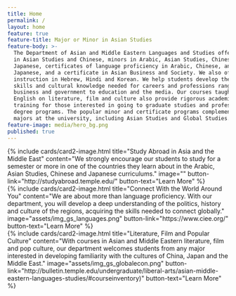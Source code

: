 ```yaml
---
title: Home
permalink: /
layout: home
feature: true
feature-title: Major or Minor in Asian Studies
feature-body: >-
  The Department of Asian and Middle Eastern Languages and Studies offers majors
  in Asian Studies and Chinese, minors in Arabic, Asian Studies, Chinese, and
  Japanese, certificates of language proficiency in Arabic, Chinese, and
  Japanese, and a certificate in Asian Business and Society. We also offer
  instruction in Hebrew, Hindi and Korean. We help students develop the language
  skills and cultural knowledge needed for careers and professions ranging from
  business and government to education and the media. Our courses taught in
  English on literature, film and culture also provide rigorous academic
  training for those interested in going to graduate studies and professional
  degree programs. The popular minor and certificate programs complement most
  majors at the university, including Asian Studies and Global Studies.
feature-image: media/hero_bg.png
published: true
---
```



<div class="row row-wide">
<div class="col m12 l4">{% include cards/card2-image.html title="Study Abroad in Asia and the Middle East" content="We strongly encourage our students to study for a semester or more in one of the countries they learn about in the Arabic, Asian Studies, Chinese and Japanese curriculums." image="" button-link="http://studyabroad.temple.edu/" button-text="Learn More" %}</div>
<div class="col m12 l4">{% include cards/card2-image.html title="Connect With the World Around You" content="We are about more than language proficiency. With our department, you will develop a deep understanding of the politics, history and culture of the regions, acquiring the skills needed to connect globally." image="assets/img_gs_languages.png" button-link="https://www.ciee.org/" button-text="Learn More" %}</div>
<div class="col m12 l4">{% include cards/card2-image.html title="Literature, Film and Popular Culture" content="With courses in Asian and Middle Eastern literature, film and pop culture, our department welcomes students from any major interested in developing familiarity with the cultures of China, Japan and the Middle East." image="assets/img_gs_globalecon.png" button-link="http://bulletin.temple.edu/undergraduate/liberal-arts/asian-middle-eastern-languages-studies/#courseinventory)" button-text="Learn More" %}</div>
</div>
